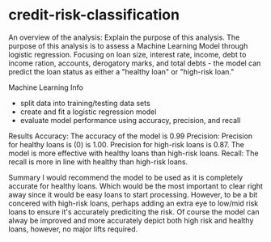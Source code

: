 # credit-risk-classification

An overview of the analysis: Explain the purpose of this analysis.
The purpose of this analysis is to assess a Machine Learning Model through logistic regression. Focusing on loan size, interest rate, income, debt to income ration, accounts, derogatory marks, and total debts - the model can predict the loan status as either a "healthy loan" or "high-risk loan."

Machine Learning Info
- split data into training/testing data sets
- create and fit a logistic regression model
- evaluate model performance using accuracy, precision, and recall

Results
Accuracy: The accuracy of the model is 0.99
Precision: Precision for healthy loans is (0) is 1.00. Precision for high-risk loans is 0.87. The model is more effective with healthy loans than high-risk loans.
Recall: The recall is more in line with healthy than high-risk loans.

Summary
I would recommend the model to be used as it is completely accurate for healthy loans. Which would be the most important to clear right away since it would be easy loans to start processing. However, to be a bit concered with high-risk loans, perhaps adding an extra eye to low/mid risk loans to ensure it's accurately prediciting the risk. Of course the model can alway be improved and more accurately depict both high risk and healthy loans, however, no major lifts required.


